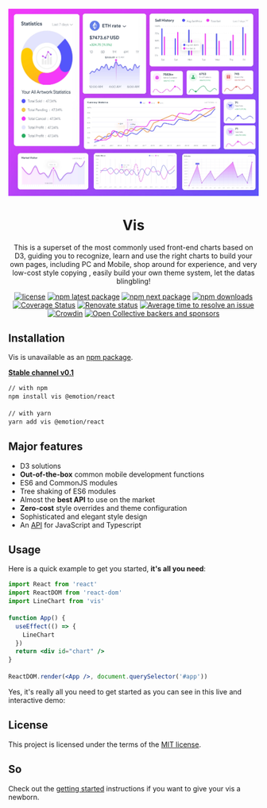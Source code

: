 <!-- markdownlint-disable-next-line -->
<p align="center">
  <img src="./images/logo.png" alt="vis">
  
</p>
<h1 align="center">Vis</h1>

<div align="center">

This is a superset of the most commonly used front-end charts based on D3, guiding you to recognize, learn and use the right charts to build your own pages, including PC and Mobile, shop around for experience, and very low-cost style copying , easily build your own theme system, let the datas blingbling!

[![license](https://img.shields.io/badge/license-MIT-blue.svg)](https://github.com/mui-org/material-vis/blob/HEAD/LICENSE)
[![npm latest package](https://img.shields.io/npm/v/@mui/material/latest.svg)](https://www.npmjs.com/package/@mui/material)
[![npm next package](https://img.shields.io/npm/v/@mui/material/next.svg)](https://www.npmjs.com/package/@mui/material)
[![npm downloads](https://img.shields.io/npm/dm/@mui/material.svg)](https://www.npmjs.com/package/@mui/material)
[![Coverage Status](https://img.shields.io/codecov/c/github/mui-org/material-vis/master.svg)](https://codecov.io/gh/mui-org/material-vis/branch/master)
[![Renovate status](https://img.shields.io/badge/renovate-enabled-brightgreen.svg)](https://github.com/mui-org/material-vis/issues/27062)
[![Average time to resolve an issue](https://isitmaintained.com/badge/resolution/mui-org/material-vis.svg)](https://isitmaintained.com/project/mui-org/material-vis 'Average time to resolve an issue')
[![Crowdin](https://badges.crowdin.net/material-vis-docs/localized.svg)](https://translate.mui.com/project/material-vis-docs)
[![Open Collective backers and sponsors](https://img.shields.io/opencollective/all/mui)](https://opencollective.com/mui)

</div>

## Installation

Vis is unavailable as an [npm package](https://www.npmjs.com/package/).

**[Stable channel v0.1](https:///)**

```sh
// with npm
npm install vis @emotion/react

// with yarn
yarn add vis @emotion/react
```

## Major features

- D3 solutions
- **Out-of-the-box** common mobile development functions
- ES6 and CommonJS modules
- Tree shaking of ES6 modules
- Almost the **best API** to use on the market
- **Zero-cost** style overrides and theme configuration
- Sophisticated and elegant style design
- An [API](https:///) for JavaScript and Typescript

## Usage

Here is a quick example to get you started, **it's all you need**:

```jsx
import React from 'react'
import ReactDOM from 'react-dom'
import LineChart from 'vis'

function App() {
  useEffect(() => {
    LineChart
  })
  return <div id="chart" />
}

ReactDOM.render(<App />, document.querySelector('#app'))
```

Yes, it's really all you need to get started as you can see in this live and interactive demo:

## License

This project is licensed under the terms of the
[MIT license](/LICENSE).

## So

Check out the [getting started](https:///) instructions if you want to give your vis a newborn.

